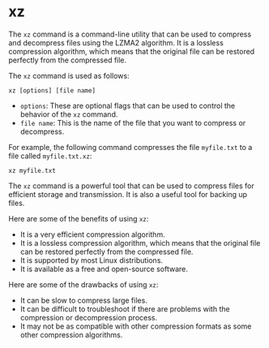# xz

The `xz` command is a command-line utility that can be used to compress and decompress files using the LZMA2 algorithm. It is a lossless compression algorithm, which means that the original file can be restored perfectly from the compressed file.

The `xz` command is used as follows:

```
xz [options] [file name]
```

* `options`: These are optional flags that can be used to control the behavior of the `xz` command.
* `file name`: This is the name of the file that you want to compress or decompress.

For example, the following command compresses the file `myfile.txt` to a file called `myfile.txt.xz`:

```
xz myfile.txt
```

The `xz` command is a powerful tool that can be used to compress files for efficient storage and transmission. It is also a useful tool for backing up files.

Here are some of the benefits of using `xz`:

* It is a very efficient compression algorithm.
* It is a lossless compression algorithm, which means that the original file can be restored perfectly from the compressed file.
* It is supported by most Linux distributions.
* It is available as a free and open-source software.

Here are some of the drawbacks of using `xz`:

* It can be slow to compress large files.
* It can be difficult to troubleshoot if there are problems with the compression or decompression process.
* It may not be as compatible with other compression formats as some other compression algorithms.
